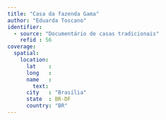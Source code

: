 ```yaml
---
title: "Casa da fazenda Gama"
author: "Eduarda Toscano"
identifier:
  - source: "Documentário de casas tradicionais"
    refid : 56
coverage:
  spatial:
    location:
      lat    :
      long   :
      name   :
        text:
      city   : "Brasília"
      state  : BR-DF
      country: "BR"
---
```


